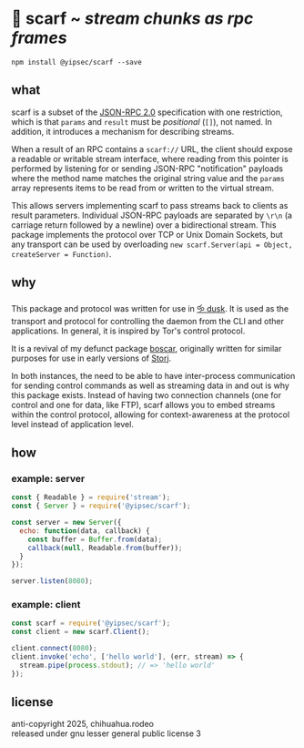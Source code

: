 # 🧣 scarf ~ *stream chunks as rpc frames* 

```
npm install @yipsec/scarf --save
```

## what

scarf is a subset of the [JSON-RPC 2.0](http://www.jsonrpc.org/specification) 
specification with one restriction, which is that `params` and `result` must 
be *positional* (`[]`), not named. In addition, it introduces a mechanism for 
describing streams.

When a result of an RPC contains a `scarf://` URL, the client should expose a 
readable or writable stream interface, where reading from this pointer is 
performed by listening for or sending JSON-RPC "notification" payloads 
where the method name matches the original string value and the `params` 
array represents items to be read from or written to the virtual stream.

This allows servers implementing scarf to pass streams back to clients as 
result parameters. Individual JSON-RPC payloads are separated by `\r\n` (a 
carriage return followed by a newline) over a bidirectional stream. This 
package implements the protocol over TCP or Unix Domain Sockets, but any transport
can be used by overloading `new scarf.Server(api = Object, createServer = Function)`.

## why

This package and protocol was written for use in [🝰 dusk](https://rundusk.org). It is
used as the transport and protocol for controlling the daemon from the CLI and other 
applications. In general, it is inspired by Tor's control protocol. 

It is a revival of my defunct package [boscar](https://www.npmjs.com/package/boscar), 
originally written for similar purposes for use in early versions of 
[Storj](https://storj.io). 

In both instances, the need to be able to have inter-process communication for sending
control commands as well as streaming data in and out is why this package exists. Instead
of having two connection channels (one for control and one for data, like FTP), scarf 
allows you to embed streams within the control protocol, allowing for context-awareness 
at the protocol level instead of application level.

## how

### example: server

```js
const { Readable } = require('stream');
const { Server } = require('@yipsec/scarf');

const server = new Server({
  echo: function(data, callback) {
    const buffer = Buffer.from(data);
    callback(null, Readable.from(buffer));
  }
});

server.listen(8080);
```

### example: client

```js
const scarf = require('@yipsec/scarf');
const client = new scarf.Client();

client.connect(8080);
client.invoke('echo', ['hello world'], (err, stream) => {
  stream.pipe(process.stdout); // => 'hello world'
});
```

## license

anti-copyright 2025, chihuahua.rodeo  
released under gnu lesser general public license 3
